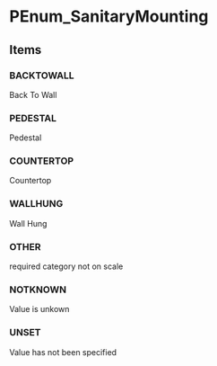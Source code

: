# PEnum_SanitaryMounting
<!-- end of short definition -->

## Items

### BACKTOWALL
Back To Wall

### PEDESTAL
Pedestal

### COUNTERTOP
Countertop

### WALLHUNG
Wall Hung

### OTHER
required category not on scale

### NOTKNOWN
Value is unkown

### UNSET
Value has not been specified
